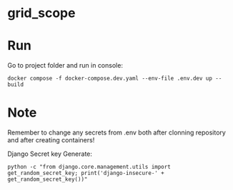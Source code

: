 # grid_scope



# Run

Go to project folder and run in console:
```
docker compose -f docker-compose.dev.yaml --env-file .env.dev up --build
```

# Note

Remember to change any secrets from .env both after clonning repository and after creating containers!

Django Secret key Generate:
```
python -c "from django.core.management.utils import get_random_secret_key; print('django-insecure-' + get_random_secret_key())"
```